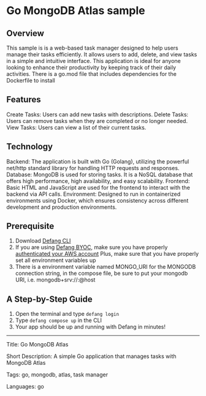 # Go MongoDB Atlas sample
## Overview
This sample is is a web-based task manager designed to help users manage their tasks efficiently. It allows users to add, delete, and view tasks in a simple and intuitive interface. This application is ideal for anyone looking to enhance their productivity by keeping track of their daily activities. There is a go.mod file that includes dependencies for the Dockerfile to install

## Features
Create Tasks: Users can add new tasks with descriptions.
Delete Tasks: Users can remove tasks when they are completed or no longer needed.
View Tasks: Users can view a list of their current tasks.
## Technology
Backend: The application is built with Go (Golang), utilizing the powerful net/http standard library for handling HTTP requests and responses.
Database: MongoDB is used for storing tasks. It is a NoSQL database that offers high performance, high availability, and easy scalability.
Frontend: Basic HTML and JavaScript are used for the frontend to interact with the backend via API calls.
Environment: Designed to run in containerized environments using Docker, which ensures consistency across different development and production environments.

## Prerequisite
1. Download [Defang CLI](https://github.com/DefangLabs/defang)
2. If you are using [Defang BYOC](https://docs.defang.io/docs/concepts/defang-byoc), make sure you have properly [authenticated your AWS account](https://docs.aws.amazon.com/cli/latest/userguide/cli-chap-configure.html)
Plus, make sure that you have properly set all environment variables up
3. There is a environment variable named MONGO_URI for the MONGODB connection string, in the compose file, be sure to put your mongodb URI, i.e. 
mongodb+srv://<username>:<pwd>@host

## A Step-by-Step Guide
1. Open the terminal and type `defang login`
2. Type `defang compose up` in the CLI
3. Your app should be up and running with Defang in minutes!

---

Title: Go MongoDB Atlas

Short Description: A simple Go application that manages tasks with MongoDB Atlas

Tags: go, mongodb, atlas, task manager

Languages: go
